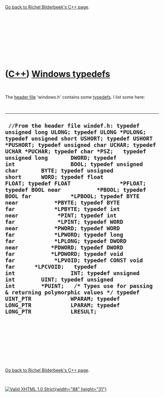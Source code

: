 

[Go back to Richel Bilderbeek's C++ page](Cpp.htm).

 

 

 

 

 

([C++](Cpp.htm)) [Windows typedefs](CppWindowsTypedefs.htm)
===========================================================

 

The [header file](CppHeaderFile.htm) 'windows.h' contains some
[typedefs](CppTypedef.htm). I list some here:

 

  ---------------------------------------------------------------------------------------------------------------------------------------------------------------------------------------------------------------------------------------------------------------------------------------------------------------------------------------------------------------------------------------------------------------------------------------------------------------------------------------------------------------------------------------------------------------------------------------------------------------------------------------------------------------------------------------------------------------------------------------------------------------------------------------------------------------------------------------------------------------------------------------------------------------------------------------------------------------------------------------------------------------------------------------------------------------------------------------------------------------------------------------------------------------------------------------------------------------------------
  ` //From the header file windef.h: typedef unsigned long ULONG; typedef ULONG *PULONG; typedef unsigned short USHORT; typedef USHORT *PUSHORT; typedef unsigned char UCHAR; typedef UCHAR *PUCHAR; typedef char *PSZ;   typedef unsigned long       DWORD; typedef int                 BOOL; typedef unsigned char       BYTE; typedef unsigned short      WORD; typedef float               FLOAT; typedef FLOAT               *PFLOAT; typedef BOOL near           *PBOOL; typedef BOOL far            *LPBOOL; typedef BYTE near           *PBYTE; typedef BYTE far            *LPBYTE; typedef int near            *PINT; typedef int far             *LPINT; typedef WORD near           *PWORD; typedef WORD far            *LPWORD; typedef long far            *LPLONG; typedef DWORD near          *PDWORD; typedef DWORD far           *LPDWORD; typedef void far            *LPVOID; typedef CONST void far      *LPCVOID;   typedef int                 INT; typedef unsigned int        UINT; typedef unsigned int        *PUINT;   /* Types use for passing & returning polymorphic values */ typedef UINT_PTR            WPARAM; typedef LONG_PTR            LPARAM; typedef LONG_PTR            LRESULT;`
  ---------------------------------------------------------------------------------------------------------------------------------------------------------------------------------------------------------------------------------------------------------------------------------------------------------------------------------------------------------------------------------------------------------------------------------------------------------------------------------------------------------------------------------------------------------------------------------------------------------------------------------------------------------------------------------------------------------------------------------------------------------------------------------------------------------------------------------------------------------------------------------------------------------------------------------------------------------------------------------------------------------------------------------------------------------------------------------------------------------------------------------------------------------------------------------------------------------------------------

 

 

 

 

 

[Go back to Richel Bilderbeek's C++ page](Cpp.htm).



 

[![Valid XHTML 1.0 Strict](valid-xhtml10.png){width="88"
height="31"}](http://validator.w3.org/check?uri=referer)
